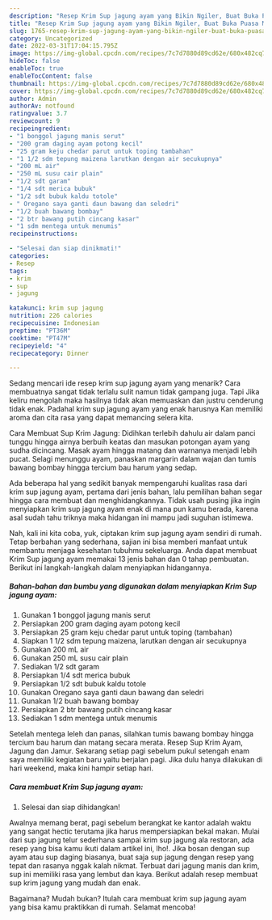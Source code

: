```yaml
---
description: "Resep Krim Sup jagung ayam yang Bikin Ngiler, Buat Buka Puasa Menggugah Selera"
title: "Resep Krim Sup jagung ayam yang Bikin Ngiler, Buat Buka Puasa Menggugah Selera"
slug: 1765-resep-krim-sup-jagung-ayam-yang-bikin-ngiler-buat-buka-puasa-menggugah-selera
category: Uncategorized
date: 2022-03-31T17:04:15.795Z
image: https://img-global.cpcdn.com/recipes/7c7d7880d89cd62e/680x482cq70/krim-sup-jagung-ayam-foto-resep-utama.jpg
hideToc: false
enableToc: true
enableTocContent: false
thumbnail: https://img-global.cpcdn.com/recipes/7c7d7880d89cd62e/680x482cq70/krim-sup-jagung-ayam-foto-resep-utama.jpg
cover: https://img-global.cpcdn.com/recipes/7c7d7880d89cd62e/680x482cq70/krim-sup-jagung-ayam-foto-resep-utama.jpg
author: Admin
authorAv: notfound
ratingvalue: 3.7
reviewcount: 9
recipeingredient:
- "1 bonggol jagung manis serut"
- "200 gram daging ayam potong kecil"
- "25 gram keju chedar parut untuk toping tambahan"
- "1 1/2 sdm tepung maizena larutkan dengan air secukupnya"
- "200 mL air"
- "250 mL susu cair plain"
- "1/2 sdt garam"
- "1/4 sdt merica bubuk"
- "1/2 sdt bubuk kaldu totole"
- " Oregano saya ganti daun bawang dan seledri"
- "1/2 buah bawang bombay"
- "2 btr bawang putih cincang kasar"
- "1 sdm mentega untuk menumis"
recipeinstructions:

- "Selesai dan siap dinikmati!"
categories:
- Resep
tags:
- krim
- sup
- jagung

katakunci: krim sup jagung 
nutrition: 226 calories
recipecuisine: Indonesian
preptime: "PT36M"
cooktime: "PT47M"
recipeyield: "4"
recipecategory: Dinner

---
```



Sedang mencari ide resep krim sup jagung ayam yang menarik? Cara membuatnya sangat tidak terlalu sulit namun tidak gampang juga. Tapi Jika keliru mengolah maka hasilnya tidak akan memuaskan dan justru cenderung tidak enak. Padahal krim sup jagung ayam yang enak harusnya Kan memiliki aroma dan cita rasa yang dapat memancing selera kita.


Cara Membuat Sup Krim Jagung: Didihkan terlebih dahulu air dalam panci tunggu hingga airnya berbuih keatas dan masukan potongan ayam yang sudha dicincang. Masak ayam hingga matang dan warnanya menjadi lebih pucat. Selagi menunggu ayam, panaskan margarin dalam wajan dan tumis bawang bombay hingga tercium bau harum yang sedap.

Ada beberapa hal yang sedikit banyak mempengaruhi kualitas rasa dari krim sup jagung ayam, pertama dari jenis bahan, lalu pemilihan bahan segar hingga cara membuat dan menghidangkannya. Tidak usah pusing jika ingin menyiapkan krim sup jagung ayam enak di mana pun kamu berada, karena asal sudah tahu triknya maka hidangan ini mampu jadi suguhan istimewa.


Nah, kali ini kita coba, yuk, ciptakan krim sup jagung ayam sendiri di rumah. Tetap berbahan yang sederhana, sajian ini bisa memberi manfaat untuk membantu menjaga kesehatan tubuhmu sekeluarga. Anda dapat membuat Krim Sup jagung ayam memakai 13 jenis bahan dan 0 tahap pembuatan. Berikut ini langkah-langkah dalam menyiapkan hidangannya.

<!--inarticleads1-->

##### Bahan-bahan dan bumbu yang digunakan dalam menyiapkan Krim Sup jagung ayam:

1. Gunakan 1 bonggol jagung manis serut
1. Persiapkan 200 gram daging ayam potong kecil
1. Persiapkan 25 gram keju chedar parut untuk toping (tambahan)
1. Siapkan 1 1/2 sdm tepung maizena, larutkan dengan air secukupnya
1. Gunakan 200 mL air
1. Gunakan 250 mL susu cair plain
1. Sediakan 1/2 sdt garam
1. Persiapkan 1/4 sdt merica bubuk
1. Persiapkan 1/2 sdt bubuk kaldu totole
1. Gunakan  Oregano saya ganti daun bawang dan seledri
1. Gunakan 1/2 buah bawang bombay
1. Persiapkan 2 btr bawang putih cincang kasar
1. Sediakan 1 sdm mentega untuk menumis


Setelah mentega leleh dan panas, silahkan tumis bawang bombay hingga tercium bau harum dan matang secara merata. Resep Sup Krim Ayam, Jagung dan Jamur. Sekarang setiap pagi sebelum pukul setengah enam saya memiliki kegiatan baru yaitu berjalan pagi. Jika dulu hanya dilakukan di hari weekend, maka kini hampir setiap hari. 

<!--inarticleads2-->

##### Cara membuat Krim Sup jagung ayam:


1. Selesai dan siap dihidangkan!

Awalnya memang berat, pagi sebelum berangkat ke kantor adalah waktu yang sangat hectic terutama jika harus mempersiapkan bekal makan. Mulai dari sup jagung telur sederhana sampai krim sup jagung ala restoran, ada resep yang bisa kamu ikuti dalam artikel ini, lho!. Jika bosan dengan sup ayam atau sup daging biasanya, buat saja sup jagung dengan resep yang tepat dan rasanya nggak kalah nikmat. Terbuat dari jagung manis dan krim, sup ini memiliki rasa yang lembut dan kaya. Berikut adalah resep membuat sup krim jagung yang mudah dan enak. 

Bagaimana? Mudah bukan? Itulah cara membuat krim sup jagung ayam yang bisa kamu praktikkan di rumah. Selamat mencoba!
